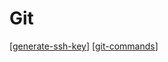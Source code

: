 # Git

[[generate-ssh-key]]
[[git-commands]]


[//begin]: # "Autogenerated link references for markdown compatibility"
[generate-ssh-key]: generate-ssh-key "Generate SSH key"
[git-commands]: git-commands "Git Commands"
[//end]: # "Autogenerated link references"